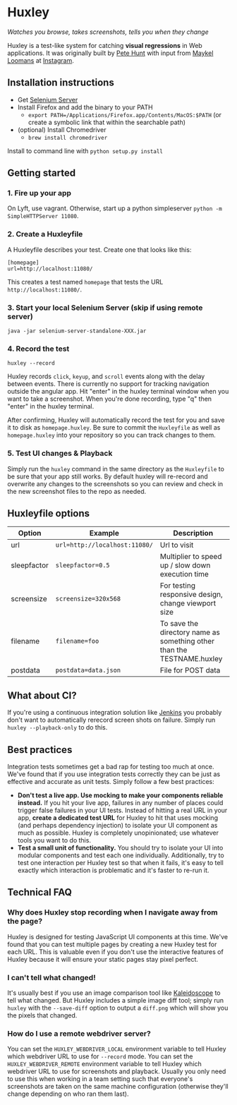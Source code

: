 # Huxley

*Watches you browse, takes screenshots, tells you when they change*

Huxley is a test-like system for catching **visual regressions** in Web applications. It was originally built by [Pete Hunt](http://github.com/petehunt/) with input from [Maykel Loomans](http://www.miekd.com/) at [Instagram](http://www.instagram.com/).

## Installation instructions

* Get [Selenium Server](http://docs.seleniumhq.org/download/)
* Install Firefox and add the binary to your PATH
	* `export PATH=/Applications/Firefox.app/Contents/MacOS:$PATH` (or create a symbolic link that within the searchable path)
* (optional) Install Chromedriver
	* `brew install chromedriver`

Install to command line with `python setup.py install`

## Getting started

### 1. Fire up your app

On Lyft, use vagrant. Otherwise, start up a python simpleserver `python -m SimpleHTTPServer 11080`.

### 2. Create a Huxleyfile

A Huxleyfile describes your test. Create one that looks like this:

```
[homepage]
url=http://localhost:11080/
```

This creates a test named `homepage` that tests the URL `http://localhost:11080/`.

### 3. Start your local Selenium Server (skip if using remote server)

`java -jar selenium-server-standalone-XXX.jar`

### 4. Record the test

`huxley --record`

Huxley records `click`, `keyup`, and `scroll` events along with the delay between events.  There is currently no support for tracking navigation outside the angular app. Hit "enter" in the huxley terminal window when you want to take a screenshot. When you're done recording, type "q" then "enter" in the huxley terminal.

After confirming, Huxley will automatically record the test for you and save it to disk as `homepage.huxley`. Be sure to commit the `Huxleyfile` as well as `homepage.huxley` into your repository so you can track changes to them.

### 5. Test UI changes & Playback

Simply run the `huxley` command in the same directory as the `Huxleyfile` to be sure that your app still works. By default huxley will re-record and overwrite any changes to the screenshots so you can review and check in the new screenshot files to the repo as needed. 


## Huxleyfile options

| Option | Example | Description |
| ------ | ------- | ----------- |
| url | `url=http://localhost:11080/` | Url to visit |
| sleepfactor | `sleepfactor=0.5` | Multiplier to speed up / slow down execution time |
| screensize | `screensize=320x568` | For testing responsive design, change viewport size |
| filename | `filename=foo` | To save the directory name as something other than the TESTNAME.huxley |
| postdata | `postdata=data.json` | File for POST data |

## What about CI?

If you're using a continuous integration solution like [Jenkins](http://jenkins-ci.org/) you probably don't want to automatically rerecord screen shots on failure. Simply run `huxley --playback-only` to do this.

## Best practices

Integration tests sometimes get a bad rap for testing too much at once. We've found that if you use integration tests correctly they can be just as effective and accurate as unit tests. Simply follow a few best practices:

* **Don't test a live app. Use mocking to make your components reliable instead.** If you hit your live app, failures in any number of places could trigger false failures in your UI tests. Instead of hitting a real URL in your app, **create a dedicated test URL** for Huxley to hit that uses mocking (and perhaps dependency injection) to isolate your UI component as much as possible. Huxley is completely unopinionated; use whatever tools you want to do this.
* **Test a small unit of functionality.** You should try to isolate your UI into modular components and test each one individually. Additionally, try to test one interaction per Huxley test so that when it fails, it's easy to tell exactly which interaction is problematic and it's faster to re-run it.

## Technical FAQ

### Why does Huxley stop recording when I navigate away from the page?

Huxley is designed for testing JavaScript UI components at this time. We've found that you can test multiple pages by creating a new Huxley test for each URL. This is valuable even if you don't use the interactive features of Huxley because it will ensure your static pages stay pixel perfect.

### I can't tell what changed!

It's usually best if you use an image comparison tool like [Kaleidoscope](http://www.kaleidoscopeapp.com/) to tell what changed. But Huxley includes a simple image diff tool; simply run `huxley` with the `--save-diff` option to output a `diff.png` which will show you the pixels that changed.

### How do I use a remote webdriver server?

You can set the `HUXLEY_WEBDRIVER_LOCAL` environment variable to tell Huxley which webdriver URL to use for `--record` mode. You can set the `HUXLEY_WEBDRIVER_REMOTE` environment variable to tell Huxley which webdriver URL to use for screenshots and playback. Usually you only need to use this when working in a team setting such that everyone's screenshots are taken on the same machine configuration (otherwise they'll change depending on who ran them last).


